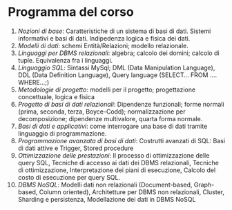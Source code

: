 


# Programma del corso

1. *Nozioni di base*: Caratteristiche di un sistema di basi di dati. Sistemi informativi e basi di dati. Indipedenza logica e fisica dei dati.
2. *Modelli di dati*: schemi Entità/Relazioni; modello relazionale.
3. *Linguaggi per DBMS relazionali*: algebra; calcolo dei domini; calcolo di tuple. Equivalenza fra i linguaggi. 
4. *Linguaggio SQL*: Sintassi MySql; DML (Data Manipulation Language), DDL (Data Definition Language), Query language (SELECT… FROM …. WHERE…;)
5. *Metodologie di progetto*: modelli per il progetto; progettazione concettuale, logica e fisica
6. *Progetto di basi di dati relazionali*: Dipendenze funzionali; forme normali (prima, seconda, terza, Boyce-Codd); normalizzazione per decomposizione; dipendenze multivalore, quarta forma normale.
7. *Basi di dati e applicativi*: come interrogare una base di dati tramite linguaggio di programmazione.
8. *Programmazione avanzata di basi di dati*: Costrutti avanzati di SQL: Basi di dati attive e Trigger, Stored procedure
9. *Ottimizzazione delle prestazioni*: Il processo di ottimizzazione delle query SQL, Tecniche di accesso ai dati dei DBMS relazionali, Tecniche di ottimizzazione, Interpretazione dei piani di esecuzione, Calcolo del costo di esecuzione per query SQL.
10. *DBMS NoSQL*: Modelli dati non relazionali (Document-based, Graph-based, Column oriented), Architetture per DBMS non relazionali, Cluster, Sharding e persistenza, Modellazione dei dati in DBMS NoSQL